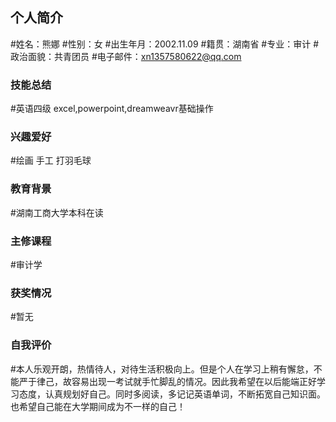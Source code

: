 ## 个人简介
#姓名：熊娜
#性别：女
#出生年月：2002.11.09
#籍贯：湖南省
#专业：审计
#政治面貌：共青团员
#电子邮件：xn1357580622@qq.com

### 技能总结
#英语四级   excel,powerpoint,dreamweavr基础操作

### 兴趣爱好
#绘画  手工 打羽毛球

### 教育背景
#湖南工商大学本科在读

### 主修课程
#审计学

### 获奖情况
#暂无

### 自我评价
#本人乐观开朗，热情待人，对待生活积极向上。但是个人在学习上稍有懈怠，不能严于律己，故容易出现一考试就手忙脚乱的情况。因此我希望在以后能端正好学习态度，认真规划好自己。同时多阅读，多记记英语单词，不断拓宽自己知识面。也希望自己能在大学期间成为不一样的自己！
